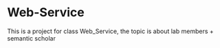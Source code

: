 # Web-Service
This is a project for class Web_Service, the topic is about lab members + semantic scholar
